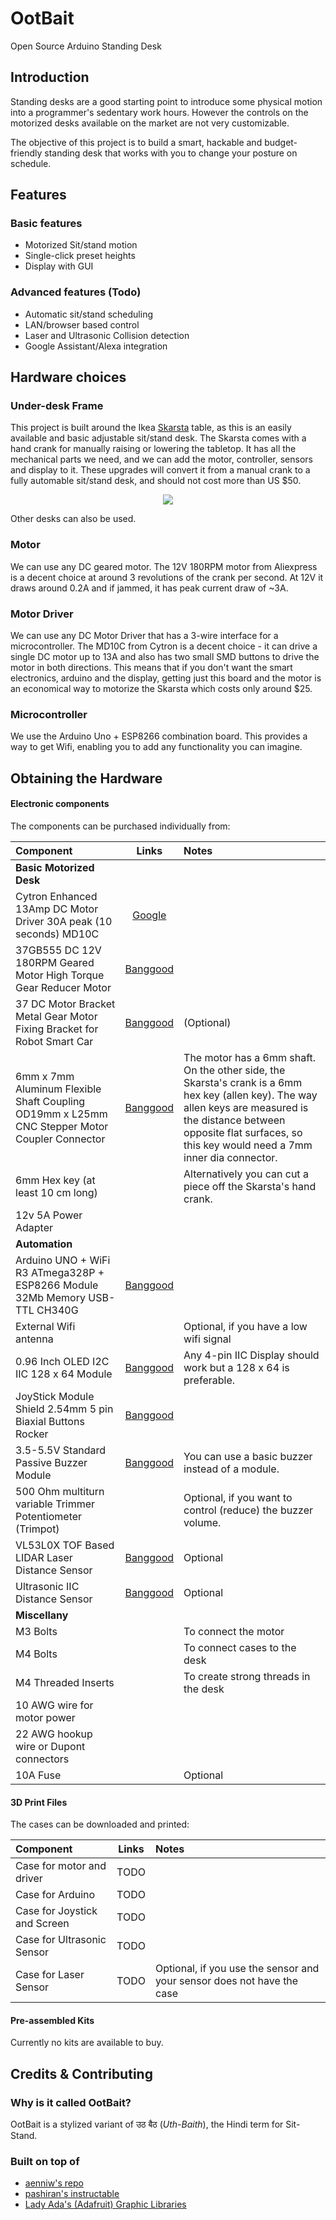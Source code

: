 # OotBait
Open Source Arduino Standing Desk

## Introduction

Standing desks are a good starting point to introduce some physical motion into a programmer's sedentary work hours. However the controls on the motorized desks available on the market are not very customizable. 

The objective of this project is to build a smart, hackable and budget-friendly standing desk that works with you to change your posture on schedule.

## Features

### Basic features

- Motorized Sit/stand motion
- Single-click preset heights
- Display with GUI

### Advanced features (Todo) 

- Automatic sit/stand scheduling 
- LAN/browser based control
- Laser and Ultrasonic Collision detection
- Google Assistant/Alexa integration

## Hardware choices

### Under-desk Frame

This project is built around the Ikea [Skarsta](https://www.ikea.com/us/en/p/skarsta-desk-sit-stand-white-s89324812/) table, as this is an easily available and basic adjustable sit/stand desk. The Skarsta comes with a hand crank for manually raising or lowering the tabletop. It has all the mechanical parts we need, and we can add the motor, controller, sensors and display to it. These upgrades will convert it from a manual crank to a fully automable sit/stand desk, and should not cost more than US $50.

<p align="center">
    <img src="https://www.ikea.com/us/en/images/products/skarsta-desk-sit-stand-white__0777623_PE758665_S4.JPG"/>
</p>

Other desks can also be used.

### Motor

We can use any DC geared motor. The 12V 180RPM motor from Aliexpress is a decent choice at around 3 revolutions of the crank per second. At 12V it draws around 0.2A and if jammed, it has peak current draw of ~3A.

### Motor Driver

We can use any DC Motor Driver that has a 3-wire interface for a microcontroller. The MD10C from Cytron is a decent choice - it can drive a single DC motor up to 13A and also has two small SMD buttons to drive the motor in both directions. This means that if you don't want the smart electronics, arduino and the display, getting just this board and the motor is an economical way to motorize the Skarsta which costs only around $25.

### Microcontroller

We use the Arduino Uno + ESP8266 combination board. This provides a way to get Wifi, enabling you to add any functionality you can imagine.

## Obtaining the Hardware

#### Electronic components
The components can be purchased individually from:

| **Component** | **Links** | **Notes** |
| :-------- |:---:|:---------|
| **Basic Motorized Desk** |     |     | 
| Cytron Enhanced 13Amp DC Motor Driver 30A peak (10 seconds) MD10C | [Google](https://www.google.com/search?q=Cytron+Enhanced+13Amp+DC+Motor+Driver+30A+peak+(10+seconds)+MD10C) | |
| 37GB555 DC 12V 180RPM Geared Motor High Torque Gear Reducer Motor | [Banggood](https://www.banggood.in/37GB555-DC-12V-180RPM-Geared-Motor-High-Torque-Gear-Reducer-Motor-p-1068573.html?rmmds=myorder&cur_warehouse=CN) |  |
| 37 DC Motor Bracket Metal Gear Motor Fixing Bracket for Robot Smart Car | [Banggood](https://www.banggood.in/37-DC-Motor-Bracket-Metal-Gear-Motor-Fixing-Bracket-for-Robot-Smart-Car-p-1266899.html?rmmds=myorder&cur_warehouse=CN) |  (Optional) |
| 6mm x 7mm Aluminum Flexible Shaft Coupling OD19mm x L25mm CNC Stepper Motor Coupler Connector | [Banggood](https://www.banggood.in/6mm-x-7mm-Aluminum-Flexible-Shaft-Coupling-OD19mm-x-L25mm-CNC-Stepper-Motor-Coupler-Connector-p-994360.html?rmmds=myorder&cur_warehouse=CN) | The motor has a 6mm shaft. On the other side, the Skarsta's crank is a 6mm hex key (allen key). The way allen keys are measured is the distance between opposite flat surfaces, so this key would need a 7mm inner dia connector. |
| 6mm Hex key (at least 10 cm long) | | Alternatively you can cut a piece off the Skarsta's hand crank. |
| 12v 5A Power Adapter | | |
| **Automation** |     |     |
| Arduino UNO + WiFi R3 ATmega328P + ESP8266 Module 32Mb Memory USB-TTL CH340G | [Banggood](https://www.banggood.in/Geekcreit-Mega-+WiFi-R3-Module-ATmega2560+ESP8266-32Mb-Memory-USB-TTL-CH340G-p-1205437.html?cur_warehouse=CN&rmmds=search) |  |
| External Wifi antenna |  |  Optional, if you have a low wifi signal |
| 0.96 Inch OLED I2C IIC 128 x 64 Module | [Banggood](https://www.banggood.in/Geekcreit-0_96-Inch-OLED-I2C-IIC-Communication-Display-128+64-LCD-Module-Geekcreit-for-Arduino-products-that-work-with-official-Arduino-boards-p-1535708.html?cur_warehouse=CN&ID=229&rmmds=search) | Any 4-pin IIC Display should work but a 128 x 64 is preferable. |
| JoyStick Module Shield 2.54mm 5 pin Biaxial Buttons Rocker | [Banggood](https://www.banggood.in/JoyStick-Module-Shield-2_54mm-5-pin-Biaxial-Buttons-Rocker-for-PS2-Joystick-Game-Controller-Sensor-p-1566502.html?cur_warehouse=CN&rmmds=search) | |
| 3.5-5.5V Standard Passive Buzzer Module | [Banggood](https://www.banggood.in/3_5-5_5V-Standard-Passive-Buzzer-Module-p-984074.html?cur_warehouse=CN&rmmds=search0) | You can use a basic buzzer instead of a module. |
| 500 Ohm multiturn variable Trimmer Potentiometer (Trimpot)  |  | Optional, if you want to control (reduce) the buzzer volume. |
| VL53L0X TOF Based LIDAR Laser Distance Sensor  | [Banggood](https://www.banggood.in/ToF-Module-VL53L0X-Time-of-Flight-Laser-Ranging-Sensor-Laser-Distance-Sensor-Module-GROVE-I2C-p-1541298.html?cur_warehouse=CN&rmmds=search) | Optional |
| Ultrasonic IIC Distance Sensor | [Banggood](https://www.banggood.in/Wholesale-Geekcreit-Ultrasonic-Module-HC-SR04-Distance-Measuring-Ranging-Transducers-Sensor-DC-5V-2-450cm-p-40313.html?cur_warehouse=CN&rmmds=search) | Optional |
| **Miscellany** |     |     |
| M3 Bolts  |  | To connect the motor |
| M4 Bolts  |  | To connect cases to the desk |
| M4 Threaded Inserts  |  | To create strong threads in the desk |
| 10 AWG wire for motor power  |  |  |
| 22 AWG hookup wire or Dupont connectors  |  |  |
| 10A Fuse  |  | Optional  |

#### 3D Print Files
The cases can be downloaded and printed:

| **Component** | **Links** | **Notes** |
| :-------- |:---:|:---------|
| Case for motor and driver | TODO |  |
| Case for Arduino | TODO |  |
| Case for Joystick and Screen | TODO |  |
| Case for Ultrasonic Sensor | TODO |  |
| Case for Laser Sensor | TODO | Optional, if you use the sensor and your sensor does not have the case |


#### Pre-assembled Kits
Currently no kits are available to buy.

## Credits & Contributing

### Why is it called OotBait?
 
OotBait is a stylized variant of उठ बैठ (_Uth-Baith_), the Hindi term for Sit-Stand.

### Built on top of

- [aenniw's repo](https://github.com/aenniw/ARDUINO/tree/master/skarsta)
- [pashiran's instructable](https://www.instructables.com/Motorizing-an-IKEA-SKARSTA-Table/)
- [Lady Ada's (Adafruit) Graphic Libraries](https://github.com/adafruit/Adafruit_SSD1306)
